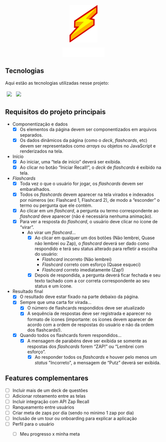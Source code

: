 <br />
<div align="center" >
    <img src="./src/assets/logo.png" width="90" height="120" />
    <p>
      <img src="./src/assets/ZapRecall.png" width="136" height="30" />
    </p>
</div>

## Tecnologias
Aqui estão as tecnologias utilizadas nesse projeto:<br>

<div>
  <img style='margin: 5px;' src="https://img.shields.io/badge/Angular-DD0031?style=for-the-badge&logo=angular&logoColor=white"/>
  <img style='margin: 5px;' src="https://img.shields.io/badge/TypeScript-007ACC?style=for-the-badge&logo=typescript&logoColor=white"/>
</div>

## Requisitos do projeto principais
- Componentização e dados
    - [x]  Os elementos da página devem ser componentizados em arquivos separados.
    - [x]  Os dados dinâmicos da página (como o *deck*, *flashcards*, etc) devem ser representados como *arrays* ou objetos no JavaScript e renderizados na tela.
- Início
    - [x]  Ao iniciar, uma “tela de início” deverá ser exibida.
    - [x]  Ao clicar no botão “Iniciar Recall!”, o *deck* de *flashcards* é exibido na tela.
- *Flashcards*
    - [x]  Toda vez o que o usuário for jogar, os *flashcards* devem ser embaralhados.
    - [x]  Todos os *flashcards* devem aparecer na tela virados e indexados por números (ex: Flashcard 1, Flashcard 2), de modo a “esconder” o termo ou pergunta que ele contém.
    - [x]  Ao clicar em um *flashcard*, a pergunta ou termo correspondente ao *flashcard* deve aparecer (não é necessária nenhuma animação).
    - [x]  Para ver a resposta do *flashcard*, o usuário deve clicar no ícone de “virar”.
        - Ao virar um *flashcard*...
            - [x]  Ao clicar em qualquer um dos botões (Não lembrei, Quase não lembrei ou Zap), o *flashcard* deverá ser dado como respondido e terá seu status alterado para refletir a escolha do usuário:
                - *Flashcard* incorreto (Não lembrei)
                - *Flashcard* correto com esforço (Quase esqueci)
                - *Flashcard* correto imediatamente (Zap!)
            - [x]  Depois de respondida, a pergunta deverá ficar fechada e seu texto tachado com a cor correta correspondente ao seu status e um ícone.
- Resultado final
    - [x]  O resultado deve estar fixado na parte debaixo da página.
    - [x]  Sempre que uma carta for virada...
        - [x]  O número de flashcards respondidos deve ser atualizado
        - [x]  A sequência de respostas deve ser registrada e aparecer no formato de ícones (importante: os ícones devem aparecer de acordo com a ordem de respostas do usuário e não da ordem dos flashcards!).
    - [x]  Quando todos os flashcards forem respondidos...
        - [x]  A mensagem de parabéns deve ser exibida se somente as respostas dos *flashcards* forem “ZAP!” ou “Lembrei com esforço”.
            - [x]  Ao responder todos os *flashcards* e houver pelo menos um *status* "Incorreto", a mensagem de “Putz” deverá ser exibida.

## Features complementares

- [ ] Incluir mais de um deck de questões
- [ ] Adicionar roteamento entre as telas
- [ ] Incluir integração com API Zap Recall
- [ ] Ranqueamento entre usuários 
- [ ] Criar meta de zaps por dia (sendo no minimo 1 zap por dia)
- [ ] Inclusão de um tour ou onboarding para explicar a aplicação
- [ ] Perfil para o usuário
  - [ ] Meu progresso x minha meta
  
